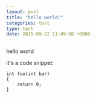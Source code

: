 ```yaml
---
layout: post
title: "hello world!"
categories: test
type: tech
date: 2015-09-22 11:09:00 +0800
---
```

hello world

it's a code snippet:

    int foo(int bar)
    {
        return 0;
    }

